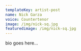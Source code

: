 ```yaml
---
templateKey: artist-post
name: Nick Garza
voice: Countertenor
image: /img/nick-sq.jpg
featuredimage: /img/nick-sq.jpg
---
```

bio goes here...
